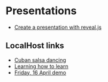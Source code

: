 # Presentations
* [Create a presentation with reveal.js](https://dbafromthecold.com/2021/02/21/creating-presentations-with-reveal-and-github-pages/)

## LocalHost links
* [Cuban salsa dancing](http://localhost:2222/cuban-salsa-dancing/)
* [Learning how to learn](http://localhost:2222/learning-how-to-learn/)
* [Friday, 16 April demo](http://localhost:2222/friday-16-april-demo/)
